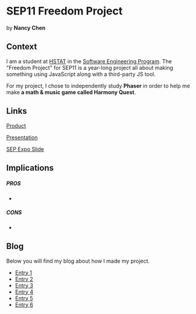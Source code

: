 # SEP11 Freedom Project
by **Nancy Chen**

## Context
I am a student at [HSTAT](https://www.hstat.org/) in the [Software Engineering Program](https://hstatsep.github.io/). The "Freedom Project" for SEP11 is a year-long project all about making something using JavaScript along with a third-party JS tool.

For my project, I chose to independently study **Phaser** in order to help me make **a math & music game called Harmony Quest**.

## Links

[Product](https://simrans4258.github.io/music-game/)

[Presentation](https://docs.google.com/presentation/d/1n8VmGdXq7stoAxMrS6NEr0hKue2MDd1wk_Vbga_zyjI/edit?usp=sharing)

[SEP Expo Slide](https://docs.google.com/presentation/d/1fiiGwDneOcq7qFOyWl9ZWOMyWaCc0u32ZIi8cPzMZgI/edit?usp=sharing)

## Implications
##### PROS
*

##### CONS
*


## Blog
Below you will find my blog about how I made my project.

* [Entry 1](blog/entry01.md)
* [Entry 2](blog/entry02.md)
* [Entry 3](blog/entry03.md)
* [Entry 4](blog/entry04.md)
* [Entry 5](blog/entry05.md)
* [Entry 6](blog/entry06.md)

